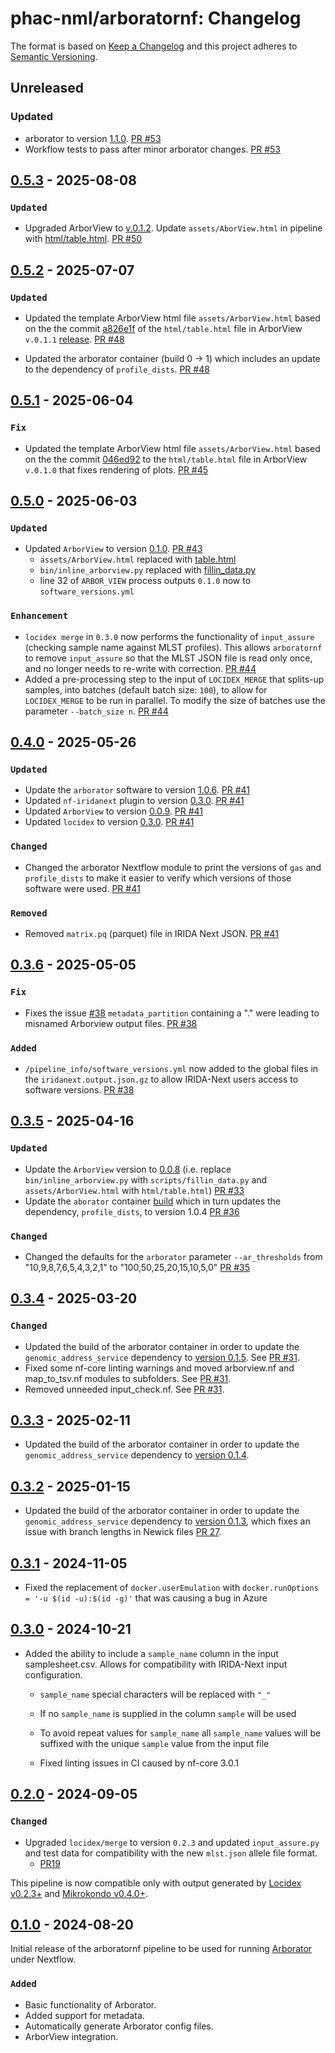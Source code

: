 # phac-nml/arboratornf: Changelog

The format is based on [Keep a Changelog](https://keepachangelog.com/en/1.0.0/)
and this project adheres to [Semantic Versioning](https://semver.org/spec/v2.0.0.html).

## Unreleased

### Updated

- arborator to version [1.1.0](https://github.com/phac-nml/arborator/releases/tag/1.1.0). [PR #53](https://github.com/phac-nml/arboratornf/pull/53)
- Workflow tests to pass after minor arborator changes. [PR #53](https://github.com/phac-nml/arboratornf/pull/53)

## [0.5.3] - 2025-08-08

### `Updated`

- Upgraded ArborView to [v.0.1.2](https://github.com/phac-nml/ArborView/releases/tag/v0.1.2). Update `assets/AborView.html` in pipeline with [html/table.html](https://github.com/phac-nml/ArborView/blob/v0.1.2/html/table.html). [PR #50](https://github.com/phac-nml/arboratornf/pull/50)

## [0.5.2] - 2025-07-07

### `Updated`

- Updated the template ArborView html file `assets/ArborView.html` based on the the commit [a826e1f](https://github.com/phac-nml/ArborView/commit/a826e1f142eec2a6d599a10874f74318530546a2) of the `html/table.html` file in ArborView `v.0.1.1` [release](https://github.com/phac-nml/ArborView/releases/tag/v0.1.1). [PR #48](https://github.com/phac-nml/arboratornf/pull/48)

- Updated the arborator container (build 0 -> 1) which includes an update to the dependency of `profile_dists`. [PR #48](https://github.com/phac-nml/arboratornf/pull/48)

## [0.5.1] - 2025-06-04

### `Fix`

- Updated the template ArborView html file `assets/ArborView.html` based on the the commit [046ed92](https://github.com/phac-nml/ArborView/commit/046ed92021fe37016d771c6dc69fdbe8e204a70f) to the `html/table.html` file in ArborView `v.0.1.0` that fixes rendering of plots. [PR #45](https://github.com/phac-nml/arboratornf/pull/45)

## [0.5.0] - 2025-06-03

### `Updated`

- Updated `ArborView` to version [0.1.0](https://github.com/phac-nml/ArborView/releases/tag/v0.1.0). [PR #43](https://github.com/phac-nml/arboratornf/pull/43)
  - `assets/ArborView.html` replaced with [table.html](https://github.com/phac-nml/ArborView/blob/v0.1.0/html/table.html)
  - `bin/inline_arborview.py` replaced with [fillin_data.py](https://github.com/phac-nml/ArborView/blob/v0.1.0/scripts/fillin_data.py)
  - line 32 of `ARBOR_VIEW` process outputs `0.1.0` now to `software_versions.yml`

### `Enhancement`

- `locidex merge` in `0.3.0` now performs the functionality of `input_assure` (checking sample name against MLST profiles). This allows `arboratornf` to remove `input_assure` so that the MLST JSON file is read only once, and no longer needs to re-write with correction. [PR #44](https://github.com/phac-nml/arboratornf/pull/44)
- Added a pre-processing step to the input of `LOCIDEX_MERGE` that splits-up samples, into batches (default batch size: `100`), to allow for `LOCIDEX_MERGE` to be run in parallel. To modify the size of batches use the parameter `--batch_size n`. [PR #44](https://github.com/phac-nml/arboratornf/pull/44)

## [0.4.0] - 2025-05-26

### `Updated`

- Update the `arborator` software to version [1.0.6](https://github.com/phac-nml/arborator/releases/tag/1.0.6). [PR #41](https://github.com/phac-nml/arboratornf/pull/41)
- Updated `nf-iridanext` plugin to version [0.3.0](https://github.com/phac-nml/nf-iridanext/releases/tag/0.3.0). [PR #41](https://github.com/phac-nml/arboratornf/pull/41)
- Updated `ArborView` to version [0.0.9](https://github.com/phac-nml/ArborView/releases/tag/v0.0.9). [PR #41](https://github.com/phac-nml/arboratornf/pull/41)
- Updated `locidex` to version [0.3.0](https://github.com/phac-nml/locidex/releases/tag/v0.3.0). [PR #41](https://github.com/phac-nml/arboratornf/pull/41)

### `Changed`

- Changed the arborator Nextflow module to print the versions of `gas` and `profile_dists` to make it easier to verify which versions of those software were used. [PR #41](https://github.com/phac-nml/arboratornf/pull/41)

### `Removed`

- Removed `matrix.pq` (parquet) file in IRIDA Next JSON. [PR #41](https://github.com/phac-nml/arboratornf/pull/41)

## [0.3.6] - 2025-05-05

### `Fix`

- Fixes the issue [#38](https://github.com/phac-nml/arboratornf/issues/38) `metadata_partition` containing a "." were leading to misnamed Arborview output files. [PR #38](https://github.com/phac-nml/arboratornf/pull/38)

### `Added`

- `/pipeline_info/software_versions.yml` now added to the global files in the `iridanext.output.json.gz` to allow IRIDA-Next users access to software versions. [PR #38](https://github.com/phac-nml/arboratornf/pull/38)

## [0.3.5] - 2025-04-16

### `Updated`

- Update the `ArborView` version to [0.0.8](https://github.com/phac-nml/ArborView/releases/tag/v0.0.8) (i.e. replace `bin/inline_arborview.py` with `scripts/fillin_data.py` and `assets/ArborView.html` with `html/table.html`) [PR #33](https://github.com/phac-nml/arboratornf/pull/33)
- Update the `aborator` container [build](https://github.com/bioconda/bioconda-recipes/pull/55278) which in turn updates the dependency, `profile_dists`, to version 1.0.4 [PR #36](https://github.com/phac-nml/arboratornf/pull/36)

### `Changed`

- Changed the defaults for the `arborator` parameter `--ar_thresholds` from "10,9,8,7,6,5,4,3,2,1" to "100,50,25,20,15,10,5,0" [PR #35](https://github.com/phac-nml/arboratornf/pull/35)

## [0.3.4] - 2025-03-20

### `Changed`

- Updated the build of the arborator container in order to update the `genomic_address_service` dependency to [version 0.1.5](https://github.com/phac-nml/genomic_address_service/releases/tag/0.1.5). See [PR #31](https://github.com/phac-nml/arboratornf/pull/31).
- Fixed some nf-core linting warnings and moved arborview.nf and map_to_tsv.nf modules to subfolders. See [PR #31](https://github.com/phac-nml/arboratornf/pull/31).
- Removed unneeded input_check.nf. See [PR #31](https://github.com/phac-nml/arboratornf/pull/31).

## [0.3.3] - 2025-02-11

- Updated the build of the arborator container in order to update the `genomic_address_service` dependency to [version 0.1.4](https://github.com/phac-nml/genomic_address_service/releases/tag/0.1.4).

## [0.3.2] - 2025-01-15

- Updated the build of the arborator container in order to update the `genomic_address_service` dependency to [version 0.1.3](https://github.com/phac-nml/genomic_address_service/releases/tag/0.1.3), which fixes an issue with branch lengths in Newick files [PR 27](https://github.com/phac-nml/arboratornf/pull/27).

## [0.3.1] - 2024-11-05

- Fixed the replacement of `docker.userEmulation` with `docker.runOptions      = '-u $(id -u):$(id -g)'` that was causing a bug in Azure

## [0.3.0] - 2024-10-21

- Added the ability to include a `sample_name` column in the input samplesheet.csv. Allows for compatibility with IRIDA-Next input configuration.

  - `sample_name` special characters will be replaced with `"_"`
  - If no `sample_name` is supplied in the column `sample` will be used
  - To avoid repeat values for `sample_name` all `sample_name` values will be suffixed with the unique `sample` value from the input file

  - Fixed linting issues in CI caused by nf-core 3.0.1

## [0.2.0] - 2024-09-05

### `Changed`

- Upgraded `locidex/merge` to version `0.2.3` and updated `input_assure.py` and test data for compatibility with the new `mlst.json` allele file format.
  - [PR19](https://github.com/phac-nml/arboratornf/pull/19)

This pipeline is now compatible only with output generated by [Locidex v0.2.3+](https://github.com/phac-nml/locidex) and [Mikrokondo v0.4.0+](https://github.com/phac-nml/mikrokondo/releases/tag/v0.4.0).

## [0.1.0] - 2024-08-20

Initial release of the arboratornf pipeline to be used for running [Arborator](https://github.com/phac-nml/arborator) under Nextflow.

### `Added`

- Basic functionality of Arborator.
- Added support for metadata.
- Automatically generate Arborator config files.
- ArborView integration.

[0.1.0]: https://github.com/phac-nml/arboratornf/releases/tag/0.1.0
[0.2.0]: https://github.com/phac-nml/arboratornf/releases/tag/0.2.0
[0.3.0]: https://github.com/phac-nml/arboratornf/releases/tag/0.3.0
[0.3.1]: https://github.com/phac-nml/arboratornf/releases/tag/0.3.1
[0.3.2]: https://github.com/phac-nml/arboratornf/releases/tag/0.3.2
[0.3.3]: https://github.com/phac-nml/arboratornf/releases/tag/0.3.3
[0.3.4]: https://github.com/phac-nml/arboratornf/releases/tag/0.3.4
[0.3.5]: https://github.com/phac-nml/arboratornf/releases/tag/0.3.5
[0.3.6]: https://github.com/phac-nml/arboratornf/releases/tag/0.3.6
[0.4.0]: https://github.com/phac-nml/arboratornf/releases/tag/0.4.0
[0.5.0]: https://github.com/phac-nml/arboratornf/releases/tag/0.5.0
[0.5.1]: https://github.com/phac-nml/arboratornf/releases/tag/0.5.1
[0.5.2]: https://github.com/phac-nml/arboratornf/releases/tag/0.5.2
[0.5.3]: https://github.com/phac-nml/arboratornf/releases/tag/0.5.3
